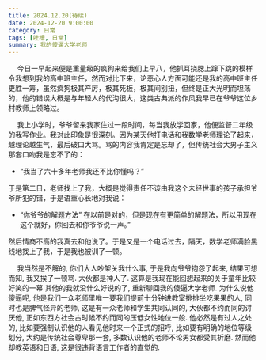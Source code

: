 ```yaml
---
title: 2024.12.20(待续)
date: 2024-12-20 9:00:00
category: 日常
tags: [吐槽, 日常]
summary: 我的傻逼大学老师
---
```


&emsp; 今日一早起来便是重量级的疯狗来给我们上早八，他抓耳挠腮上蹿下跳的模样令我想到我的高中班主任，然而对比下来，论恶心人方面可能还是我的高中班主任更胜一筹，虽然疯狗极其产厉，极其死板，极其间别扭，但终是正大光明而坦荡的，他的错误大概是与年轻人的代沟很大，这类古典派的作风我早已在爷爷这位乡村教师上领略过。

&emsp; 我上小学时，爷爷留来我家住过一段时间，每当我放学回家，他便监督二年级的我写作业。我对此印象是很深刻。因为某天他打电话和我数学老师理论了起来，越理论越生气，最后破口大骂。骂的内容我肯定是忘却了，但传统社会大男子主义那套口吻我是忘不了的：

- “我当了六十多年老师我还不比你懂吗？”

于是第二日，老师找上了我，大概是觉得责任不该由我这个未经世事的孩子承担爷爷所犯的错，于是语重心长地对我说：

- “你爷爷的解题方法” 在以前是对的，但是现在有更简单的解题法，所以用现在这个就好，你回去和你爷爷说一声。”

然后情商不高的我真去和他说了。于是又是一个电话过去，隔天，数学老师满脸黑线地找上了我，于是我也被训了一顿。

&emsp; 我当然是不解的, 你们大人吵架关我什么事, 于是我向爷爷抱怨了起来, 结果可想而知, 我又挨了一顿骂. 大伙都是神人了. 这算是我现在能回想起来的关于童年比较好笑的一幕 其他的我就没什么好说的了, 重新聊回我的傻逼大学老师. 为什么说他傻逼呢, 他是我们一众老师里唯一要我们提前十分钟进教室排排坐吃果果的人, 同时也是脾气怪异的老师, 这是有一众老师和学生共同认同的, 大伙都不约而同的讨厌他, 正如东西方社会古时候不约而同的压低女性地位一般. 他必然是有过人之处的, 比如要强制认识他的人看见他时来一个正式的招呼, 比如要有明确的地位等级划分, 大约是传统社会尊卑那一套, 多数认识他的老师不论男女都受其折磨. 然而他却教英语和日语, 这是很违背语言工作者的直觉的.

